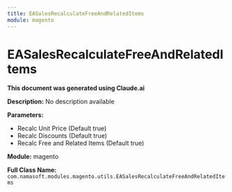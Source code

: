 ```yaml
---
title: EASalesRecalculateFreeAndRelatedItems
module: magento
---
```



<div class='entity-flows'>

# EASalesRecalculateFreeAndRelatedItems

**This document was generated using Claude.ai**

**Description:** No description available

**Parameters:**
- Recalc Unit Price (Default true)
- Recalc Discounts (Default true)
- Recalc Free and Related Items (Default true)

**Module:** magento

**Full Class Name:** `com.namasoft.modules.magento.utils.EASalesRecalculateFreeAndRelatedItems`


</div>

